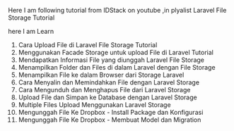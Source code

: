 Here I am following tutorial from IDStack on youtube ,in plyalist Laravel File Storage Tutorial

here I am Learn 
1. Cara Upload File di Laravel File Storage Tutorial
2. Menggunakan Facade Storage untuk upload File di Laravel Tutorial
3. Mendapatkan Informasi File yang diunggah Laravel File Storage
4. Menampilkan Folder dan Files di dalam Laravel dengan File Storage
5. Menampilkan File ke dalam Browser dari Storage Laravel
6. Cara Menyalin dan Memindahkan File dengan Laravel Storage
7. Cara Mengunduh dan Menghapus File dari Laravel Storage
8. Upload File dan Simpan ke Database dengan Laravel Storage
9. Multiple Files Upload Menggunakan Laravel Storage
10. Mengunggah File Ke Dropbox - Install Package dan Konfigurasi
11. Mengunggah File Ke Dropbox - Membuat Model dan Migration